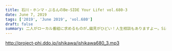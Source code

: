 ```yaml
---
title: 石川・ホンマ・ぶるんのBe-SIDE Your Life! vol.680-3
date: June 7, 2019
tags: ['2019', 'June 2019', 'vol.680']
draft: false
summary: 二人がローカル番組に求めるものが…偏見がひどい！人生相談もありますよー。Siriと戦う石川さん。MIURA
---
```


http://project-phi.ddo.jp/ishikawa/ishikawa680_3.mp3